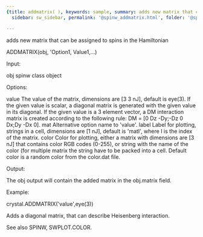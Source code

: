 ```yaml
---
{title: addmatrix( ), keywords: sample, summary: adds new matrix that can be assigned to spins in the Hamiltonian,
  sidebar: sw_sidebar, permalink: '@spinw_addmatrix.html', folder: '@spinw', mathjax: 'true'}

---
```

  adds new matrix that can be assigned to spins in the Hamiltonian
 
  ADDMATRIX(obj, 'Option1, Value1,...)
 
  Input:
 
  obj       spinw class object
 
  Options:
 
  value     The value of the matrix, dimensions are  [3 3 nJ], default is
            eye(3). If the given value is scalar, a diagonal matrix is
            generated with the given value in its diagonal. If the given
            value is a 3 element vector, a DM interaction matrix is created
            according to the following rule:
            DM = [0 Dz -Dy;-Dz 0 Dx;Dy -Dx 0].
  mat       Alternative option name to 'value'.
  label     Label for plotting, strings in a cell, dimensions are [1 nJ],
            default is 'matI', where I is the index of the matrix.
  color     Color for plotting, either a matrix with dimensions are  [3 nJ]
            that contains color RGB codes (0-255), or string with the name
            of the color (for multiple matrix the string have to be packed
            into a cell. Default color is a random color from the color.dat
            file.
 
  Output:
 
  The obj output will contain the added matrix in the obj.matrix field.
 
  Example:
 
  crystal.ADDMATRIX('value',eye(3))
 
  Adds a diagonal matrix, that can describe Heisenberg interaction.
 
  See also SPINW, SWPLOT.COLOR.
 
